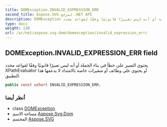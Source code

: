```yaml
---
title: DOMException.INVALID_EXPRESSION_ERR
second_title: Aspose.SVG لمرجع .NET API
description: DOMException مجال. يحتوي التعبير على خطأ في بناء الجملة أو أنه ليس تعبيرًا قانونيًا وفقًا لقواعد محدد XPathEvaluator أو يحتوي على وظائف أو متغيرات خاصة بالامتداد لا يدعمها هذا التطبيق.
type: docs
weight: 130
url: /ar/net/aspose.svg.dom/domexception/invalid_expression_err/
---
```

## DOMException.INVALID_EXPRESSION_ERR field

يحتوي التعبير على خطأ في بناء الجملة أو أنه ليس تعبيرًا قانونيًا وفقًا لقواعد محدد XPathEvaluator أو يحتوي على وظائف أو متغيرات خاصة بالامتداد لا يدعمها هذا التطبيق.

```csharp
public const ushort INVALID_EXPRESSION_ERR;
```

### أنظر أيضا

* class [DOMException](../)
* مساحة الاسم [Aspose.Svg.Dom](../../domexception/)
* المجسم [Aspose.SVG](../../../)


